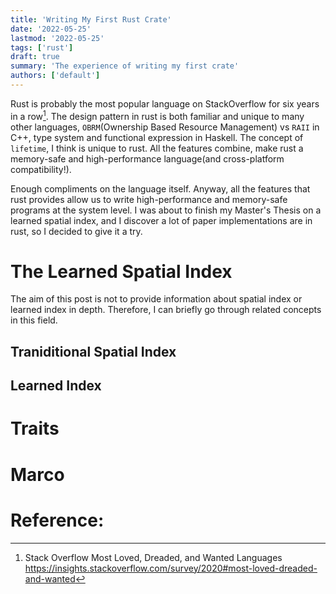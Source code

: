 ```yaml
---
title: 'Writing My First Rust Crate'
date: '2022-05-25'
lastmod: '2022-05-25'
tags: ['rust']
draft: true
summary: 'The experience of writing my first crate'
authors: ['default']
---
```


Rust is probably the most popular language on StackOverflow for six years in a row[^1]. The design pattern in rust is both familiar and unique to many other languages, `OBRM`(Ownership Based Resource Management) vs `RAII` in C++, type system and functional expression in Haskell. The concept of `lifetime`, I think is unique to rust. All the features combine, make rust a memory-safe and high-performance language(and cross-platform compatibility!).

Enough compliments on the language itself. Anyway, all the features that rust provides allow us to write high-performance and memory-safe programs at the system level. I was about to finish my Master's Thesis on a learned spatial index, and I discover a lot of paper implementations are in rust, so I decided to give it a try.

# The Learned Spatial Index

The aim of this post is not to provide information about spatial index or learned index in depth. Therefore, I can briefly go through related concepts in this field.

## Traniditional Spatial Index

## Learned Index

# Traits

# Marco

# Reference:

[^1]: Stack Overflow Most Loved, Dreaded, and Wanted Languages https://insights.stackoverflow.com/survey/2020#most-loved-dreaded-and-wanted
